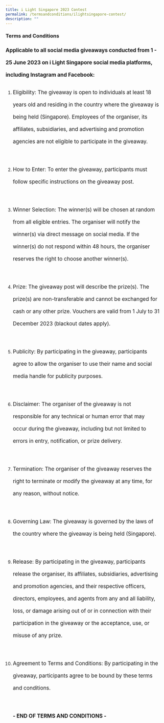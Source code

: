 ```yaml
---
title: i Light Singapore 2023 Contest
permalink: /termsandconditions/ilightsingapore-contest/
description: ""
---
```

### Terms and Conditions

<p style="font-size:17px;line-height:40px"><b>
Applicable to all social media giveaways conducted from 1 - 25 June 2023 on i Light Singapore social media platforms, including Instagram and Facebook:</b></p>

<ol type="1">
<li><p style="font-size:17px;line-height:40px">Eligibility: The giveaway is open to individuals at least 18 years old and residing in the country where the giveaway is being held (Singapore). Employees of the organiser, its affiliates, subsidiaries, and advertising and promotion agencies are not eligible to participate in the giveaway.</p></li><br>
<li><p style="font-size:17px;line-height:40px">
How to Enter: To enter the giveaway, participants must follow specific instructions on the giveaway post.</p></li><br>
<li><p style="font-size:17px;line-height:40px">
Winner Selection: The winner(s) will be chosen at random from all eligible entries. The organiser will notify the winner(s) via direct message on social media. If the winner(s) do not respond within 48 hours, the organiser reserves the right to choose another winner(s).</p></li><br>
<li><p style="font-size:17px;line-height:40px">
Prize: The giveaway post will describe the prize(s). The prize(s) are non-transferable and cannot be exchanged for cash or any other prize. Vouchers are valid from 1 July to 31 December 2023 (blackout dates apply).</p></li><br>
<li><p style="font-size:17px;line-height:40px">
Publicity: By participating in the giveaway, participants agree to allow the organiser to use their name and social media handle for publicity purposes.</p></li><br>
<li><p style="font-size:17px;line-height:40px">
Disclaimer: The organiser of the giveaway is not responsible for any technical or human error that may occur during the giveaway, including but not limited to errors in entry, notification, or prize delivery.</p></li><br>
<li><p style="font-size:17px;line-height:40px">
Termination: The organiser of the giveaway reserves the right to terminate or modify the giveaway at any time, for any reason, without notice.</p></li><br>
<li><p style="font-size:17px;line-height:40px">
Governing Law: The giveaway is governed by the laws of the country where the giveaway is being held (Singapore).</p></li><br>
<li><p style="font-size:17px;line-height:40px">
Release: By participating in the giveaway, participants release the organiser, its affiliates, subsidiaries, advertising and promotion agencies, and their respective officers, directors, employees, and agents from any and all liability, loss, or damage arising out of or in connection with their participation in the giveaway or the acceptance, use, or misuse of any prize.</p></li><br>
<li><p style="font-size:17px;line-height:40px">Agreement to Terms and Conditions: By participating in the giveaway, participants agree to be bound by these terms and conditions.</p></li><br>
	
<p style="font-size:17px;line-height:40px">
<b>- END OF TERMS AND CONDITIONS -</b></p></ol>